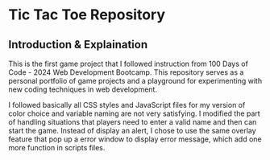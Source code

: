 # Tic Tac Toe Repository

## Introduction & Explaination
This is the first game project that I followed instruction from 100 Days of Code - 2024 Web Development Bootcamp.
This repository serves as a personal portfolio of game projects and a playground for experimenting with new coding techniques in web development. 

I followed basically all CSS styles and JavaScript files for my version of color choice and variable naming are not very satisfying.
I modified the part of handling situations that players need to enter a valid name and then can start the game.
Instead of display an alert, I chose to use the same overlay feature that pop up a error window to display error message, which add one more function in scripts files.

